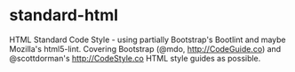 # standard-html
HTML Standard Code Style - using partially Bootstrap's Bootlint and maybe Mozilla's html5-lint. Covering Bootstrap (@mdo, http://CodeGuide.co) and @scottdorman's http://CodeStyle.co HTML style guides as possible.
